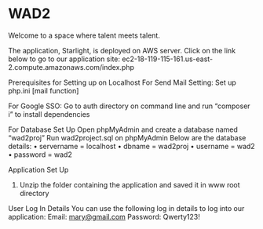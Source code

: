 # WAD2
Welcome to a space where talent meets talent.

The application, Starlight, is deployed on AWS server. Click on the link below to go to our application site:
ec2-18-119-115-161.us-east-2.compute.amazonaws.com/index.php

Prerequisites for Setting up on Localhost
For Send Mail Setting: 
Set up php.ini [mail function] 

For Google SSO: 
Go to auth directory on command line and run “composer i” to install dependencies
 

For Database Set Up
Open phpMyAdmin and create a database named “wad2proj”
Run wad2project.sql on phpMyAdmin
Below are the database details:
•	servername = localhost
•	dbname = wad2proj
•	username = wad2
•	password = wad2

Application Set Up
1.	Unzip the folder containing the application and saved it in www root directory

User Log In Details
You can use the following log in details to log into our application:
Email: mary@gmail.com
Password: Qwerty123!
